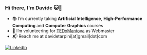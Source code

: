 ### Hi there, I'm Davide 🐱🚀
- 📚 I’m currently taking **Artificial Intelligence**, **High-Performance Computing** and **Computer Graphics** courses
- 🌱 I’m volunteering for [TEDxMantova](https://www.tedxmantova.com) as Webmaster
- 📬 Reach me at davidetarpini[at]gmail[dot]com

[![LinkedIn](https://img.shields.io/badge/linkedin-%230077B5.svg?style=for-the-badge&logo=linkedin&logoColor=white)](https://www.linkedin.com/in/davidetarpini/)
